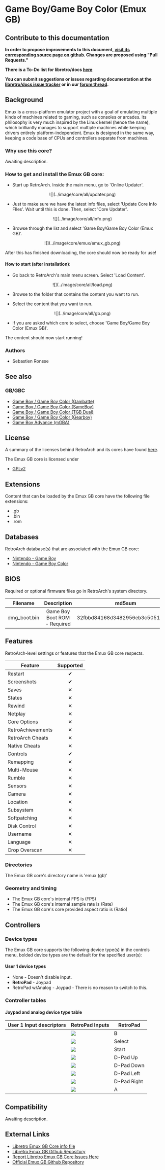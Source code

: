 # Game Boy/Game Boy Color (Emux GB)

## Contribute to this documentation

**In order to propose improvements to this document, [visit its corresponding source page on github](https://github.com/libretro/docs/tree/master/docs/library/emux_gb.md). Changes are proposed using "Pull Requests."**

**There is a To-Do list for libretro/docs [here](../docguide/todo.md)**

**You can submit suggestions or issues regarding documentation at the [libretro/docs issue tracker](https://github.com/libretro/docs/issues) or in our [forum thread](https://forums.libretro.com/t/wip-adding-pages-to-documentation-site/10078/).**

## Background

Emux is a cross-platform emulator project with a goal of emulating multiple kinds of machines related to gaming, such as consoles or arcades. Its philosophy is very much inspired by the Linux kernel (hence the name), which brilliantly manages to support multiple machines while keeping drivers entirely platform-independent. Emux is designed in the same way, keeping a code base of CPUs and controllers separate from machines.

### Why use this core?

Awaiting description.

### How to get and install the Emux GB core:

- Start up RetroArch. Inside the main menu, go to 'Online Updater'.

<center> ![](../image/core/all/updater.png) </center>

- Just to make sure we have the latest info files, select 'Update Core Info FIles'. Wait until this is done. Then, select 'Core Updater'.

<center> ![](../image/core/all/info.png) </center>

- Browse through the list and select 'Game Boy/Game Boy Color (Emux GB)'.

<center> ![](../image/core/emux/emux_gb.png) </center>

After this has finished downloading, the core should now be ready for use!

#### How to start (after installation):

- Go back to RetroArch's main menu screen. Select 'Load Content'.

<center> ![](../image/core/all/load.png) </center>

- Browse to the folder that contains the content you want to run.

- Select the content that you want to run.

<center> ![](../image/core/all/gb.png) </center>

- If you are asked which core to select, choose 'Game Boy/Game Boy Color (Emux GB)'.

The content should now start running!

### Authors

- Sebastien Ronsse

## See also

### GB/GBC

- [Game Boy / Game Boy Color (Gambatte)](gambatte.md)
- [Game Boy / Game Boy Color (SameBoy)](sameboy.md)
- [Game Boy / Game Boy Color (TGB Dual)](tgb_dual.md)
- [Game Boy / Game Boy Color (Gearboy)](gearboy.md)
- [Game Boy Advance (mGBA)](mgba.md)

## License

A summary of the licenses behind RetroArch and its cores have found [here](../development/licenses.md).

The Emux GB core is licensed under

- [GPLv2](https://github.com/libretro/emux/blob/master/COPYING)

## Extensions

Content that can be loaded by the Emux GB core have the following file extensions:

- .gb
- .bin
- .rom

## Databases

RetroArch database(s) that are associated with the Emux GB core:

- [Nintendo - Game Boy](https://github.com/libretro/libretro-database/blob/master/rdb/Nintendo%20-%20Game%20Boy.rdb)
- [Nintendo - Game Boy Color](https://github.com/libretro/libretro-database/blob/master/rdb/Nintendo%20-%20Game%20Boy%20Color.rdb)

## BIOS

Required or optional firmware files go in RetroArch's system directory.

|   Filename    |    Description                 |              md5sum              |
|:-------------:|:------------------------------:|:--------------------------------:|
| dmg_boot.bin   | Game Boy Boot ROM - Required   | 32fbbd84168d3482956eb3c5051637f5 |

## Features

RetroArch-level settings or features that the Emux GB core respects.

| Feature           | Supported |
|-------------------|:---------:|
| Restart           | ✔         |
| Screenshots       | ✔         |
| Saves             | ✕         |
| States            | ✕         |
| Rewind            | ✕         |
| Netplay           | ✕         |
| Core Options      | ✕         |
| RetroAchievements | ✕         |
| RetroArch Cheats  | ✕         |
| Native Cheats     | ✕         |
| Controls          | ✔         |
| Remapping         | ✕         |
| Multi-Mouse       | ✕         |
| Rumble            | ✕         |
| Sensors           | ✕         |
| Camera            | ✕         |
| Location          | ✕         |
| Subsystem         | ✕         |
| Softpatching      | ✕         |
| Disk Control      | ✕         |
| Username          | ✕         |
| Language          | ✕         |
| Crop Overscan     | ✕         |

### Directories

The Emux GB core's directory name is 'emux (gb)'

### Geometry and timing

- The Emux GB core's internal FPS is (FPS)
- The Emux GB core's internal sample rate is (Rate)
- The Emux GB core's core provided aspect ratio is (Ratio)

## Controllers

### Device types

The Emux GB core supports the following device type(s) in the controls menu, bolded device types are the default for the specified user(s):

#### User 1 device types

- None - Doesn't disable input.
- **RetroPad** - Joypad
- RetroPad w/Analog - Joypad - There is no reason to switch to this.

### Controller tables

#### Joypad and analog device type table

| User 1 Input descriptors      | RetroPad Inputs                              | RetroPad           |
|-------------------------------|----------------------------------------------|--------------------|
|                               | ![](../image/retropad/retro_b.png)       | B                  |
|                               | ![](../image/retropad/retro_select.png)        | Select             |
|                               | ![](../image/retropad/retro_start.png)         | Start              |
|                               | ![](../image/retropad/retro_dpad_up.png)       | D-Pad Up           |
|                               | ![](../image/retropad/retro_dpad_down.png)     | D-Pad Down         |
|                               | ![](../image/retropad/retro_dpad_left.png)     | D-Pad Left         |
|                               | ![](../image/retropad/retro_dpad_right.png)    | D-Pad Right        |
|                               | ![](../image/retropad/retro_a.png)       | A                  |

## Compatibility

Awaiting description.

## External Links

- [Libretro Emux GB Core info file](https://github.com/libretro/libretro-super/blob/master/dist/info/emux_gb_libretro.info)
- [Libretro Emux GB Github Repository](https://github.com/libretro/emux)
- [Report Libretro Emux GB Core Issues Here](https://github.com/libretro/libretro-meta/issues)
- [Official Emux GB Github Repository](https://github.com/sronsse/emux)
